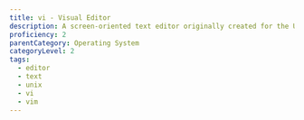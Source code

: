 ```yaml
---
title: vi - Visual Editor
description: A screen-oriented text editor originally created for the Unix operating system.
proficiency: 2
parentCategory: Operating System
categoryLevel: 2
tags:
  - editor
  - text
  - unix
  - vi
  - vim
---
```

